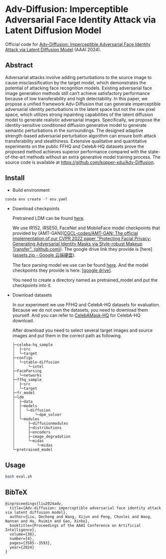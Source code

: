# Adv-Diffusion: Imperceptible Adversarial Face Identity Attack via Latent Diffusion Model
Official code for [Adv-Diffusion: Imperceptible Adversarial Face Identity Attack via Latent Diffusion Model](https://arxiv.org/abs/2312.11285v2) (AAAI 2024). 


## Abstract
Adversarial attacks involve adding perturbations to the source image to cause misclassification by the target model, which
demonstrates the potential of attacking face recognition models. Existing adversarial face image generation methods still
can’t achieve satisfactory performance because of low transferability and high detectability. In this paper, we propose
a unified framework Adv-Diffusion that can generate imperceptible adversarial identity perturbations in the latent
space but not the raw pixel space, which utilizes strong inpainting capabilities of the latent diffusion model to generate realistic adversarial images. Specifically, we propose the
identity-sensitive conditioned diffusion generative model to
generate semantic perturbations in the surroundings. The designed adaptive strength-based adversarial perturbation algorithm can ensure both attack transferability and stealthiness. Extensive qualitative and quantitative experiments
on the public FFHQ and CelebA-HQ datasets prove the
proposed method achieves superior performance compared
with the state-of-the-art methods without an extra generative model training process. The source code is available at https://github.com/kopper-xdu/Adv-Diffusion.

## Install

- Build environment

```bash
conda env create -f env.yaml
```

- Download checkpoints

  Pretrained LDM can be found [here](https://huggingface.co/stabilityai/stable-diffusion-2-inpainting/blob/main/512-inpainting-ema.ckpt).

  We use IR152, IRSE50, FaceNet and MobileFace model checkpoints that provided by [AMT-GAN]([CGCL-codes/AMT-GAN: The official implementation of our CVPR 2022 paper "Protecting Facial Privacy: Generating Adversarial Identity Masks via Style-robust Makeup Transfer". (github.com)](https://github.com/CGCL-codes/AMT-GAN)). The google drive link they provide is [here]([assets.zip - Google 云端硬盘](https://drive.google.com/file/d/1Vuek5-YTZlYGoeoqyM5DlvnaXMeii4O8/view)).

  The face parsing model we use can be found [here](https://github.com/TracelessLe/FaceParsing.PyTorch). And the model checkpoints they provide is here: [[google drive]](https://drive.google.com/file/d/1neFVTZCWZcCeIoYA7V3i1Kk3DqaK4iei/view).

  You need to create a directory named as pretrained_model and put the checkpoints into it.

- Download datasets

  In our experiment we use FFHQ and CelebA-HQ datasets for evaluation. Because we do not own the datasets,  you need to download them yourself. And you can refer to [CelebAMask-HQ](https://github.com/switchablenorms/CelebAMask-HQ) for CelebA-HQ download.

  After download you need to select several target images and source images and put them in the correct path as following.

  ```
  ├─celeba-hq_sample
  │  ├─src
  │  └─target
  ├─configs
  │  └─stable-diffusion
  │      └─intel
  ├─FaceParsing
  │  └─networks
  ├─ffhq_sample
  │  ├─src
  │  └─target
  ├─fr_model
  ├─ldm
  │  ├─data
  │  ├─models
  │  │  └─diffusion
  │  │      └─dpm_solver
  │  └─modules
  │      ├─diffusionmodules
  │      ├─distributions
  │      ├─encoders
  │      ├─image_degradation
  │      └─midas
  │          └─midas
  └─pretrained_model
  ```

  

## Usage

```bash
bash eval.sh
```

## BibTeX

```
@inproceedings{liu2024adv,
  title={Adv-diffusion: imperceptible adversarial face identity attack via latent diffusion model},
  author={Liu, Decheng and Wang, Xijun and Peng, Chunlei and Wang, Nannan and Hu, Ruimin and Gao, Xinbo},
  booktitle={Proceedings of the AAAI Conference on Artificial Intelligence},
  volume={38},
  number={4},
  pages={3585--3593},
  year={2024}
}
```
